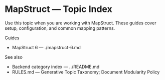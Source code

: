 # MapStruct — Topic Index

Use this topic when you are working with MapStruct. These guides cover setup, configuration, and common mapping patterns.

Guides
- MapStruct 6 — ./mapstruct-6.md

See also
- Backend category index — ../README.md
- RULES.md — Generative Topic Taxonomy; Document Modularity Policy
